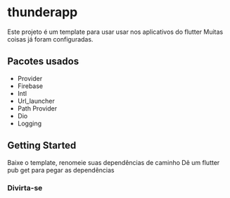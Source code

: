 # thunderapp

Este projeto é um template para usar usar nos aplicativos do flutter
Muitas coisas já foram configuradas.

## Pacotes usados
- Provider
- Firebase
- Intl
- Url_launcher
- Path Provider
- Dio
- Logging

## Getting Started
Baixe o template, renomeie suas dependências de caminho
Dê um flutter pub get para pegar as dependências
### Divirta-se
